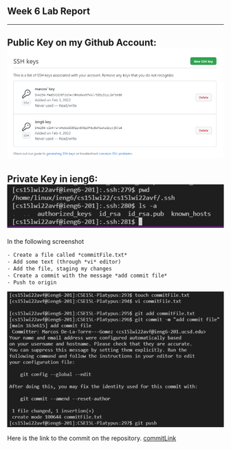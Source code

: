 ## Week 6 Lab Report
---
Public Key on my Github Account:
![gitkey](/pictures3/githubkey.png)
---
Private Key in ieng6: 
![ieng6key](/pictures3/keyLocation.png)
---
In the following screenshot

    - Create a file called *commitFile.txt* 
    - Add some text (through *vi* editor) 
    - Add the file, staging my changes
    - Create a commit with the message *add commit file*
    - Push to origin


![gitkey](/pictures3/gitCommit.png)

Here is the link to the commit on the repository.
[commitLink](https://github.com/Marcos-D/CSE15L-Platypus/commit/163e615da4c41fbb28dfda433877898ff23bba2b)